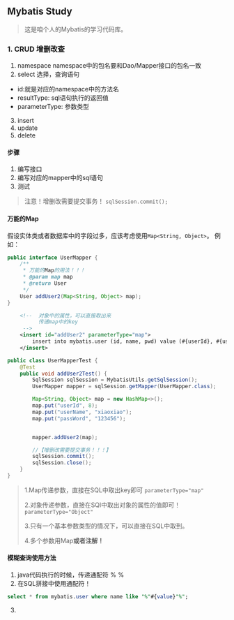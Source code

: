## Mybatis Study

>这是咱个人的Mybatis的学习代码库。

### 1. CRUD 增删改查

1. namespace
namespace中的包名要和Dao/Mapper接口的包名一致
2. select
选择，查询语句
+ id:就是对应的namespace中的方法名
+ resultType: sql语句执行的返回值   
+ parameterType: 参数类型
3. insert
4. update
5. delete

#### 步骤
1. 编写接口
2. 编写对应的mapper中的sql语句
3. 测试

> 注意！增删改需要提交事务！
> `sqlSession.commit();`

#### 万能的Map
假设实体类或者数据库中的字段过多，应该考虑使用`Map<String, Object>`。
例如：
```java
public interface UserMapper {
    /**
     * 万能的Map的用法！！！
     * @param map map
     * @return User
     */
    User addUser2(Map<String, Object> map);
}
```
```xml
    <!--  对象中的属性，可以直接取出来
          传递map中的key
     -->
    <insert id="addUser2" parameterType="map">
        insert into mybatis.user (id, name, pwd) value (#{userId}, #{userName}, #{passWord});
    </insert>
```
```java
public class UserMapperTest {
    @Test
    public void addUser2Test() {
        SqlSession sqlSession = MybatisUtils.getSqlSession();
        UserMapper mapper = sqlSession.getMapper(UserMapper.class);

        Map<String, Object> map = new HashMap<>();
        map.put("userId", 8);
        map.put("userName", "xiaoxiao");
        map.put("passWord", "123456");


        mapper.addUser2(map);

        //【增删改需要提交事务！！！】
        sqlSession.commit();
        sqlSession.close();
    }
}
```
> 1.Map传递参数，直接在SQL中取出key即可  `parameterType="map"`
> 
> 2.对象传递参数，直接在SQl中取出对象的属性的值即可！  `parameterType="Object"`
> 
> 3.只有一个基本参数类型的情况下，可以直接在SQL中取到。
> 
> 4.多个参数用Map**或者注解！**

#### 模糊查询使用方法
1. java代码执行的时候，传递通配符 % %
2. 在SQL拼接中使用通配符！ 
```sql
select * from mybatis.user where name like "%"#{value}"%";
```
3. 